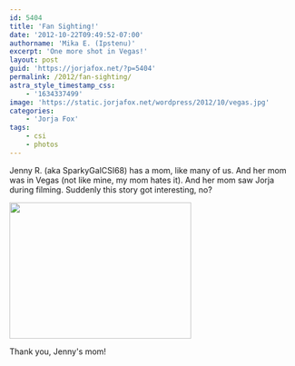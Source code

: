 ```yaml
---
id: 5404
title: 'Fan Sighting!'
date: '2012-10-22T09:49:52-07:00'
authorname: 'Mika E. (Ipstenu)'
excerpt: 'One more shot in Vegas!'
layout: post
guid: 'https://jorjafox.net/?p=5404'
permalink: /2012/fan-sighting/
astra_style_timestamp_css:
    - '1634337499'
image: 'https://static.jorjafox.net/wordpress/2012/10/vegas.jpg'
categories:
    - 'Jorja Fox'
tags:
    - csi
    - photos
---
```


Jenny R. (aka SparkyGalCSI68) has a mom, like many of us. And her mom was in Vegas (not like mine, my mom hates it). And her mom saw Jorja during filming. Suddenly this story got interesting, no?

<img class="aligncenter size-full wp-image-5405" title="jorja fox" src="//static.jorjafox.net/wordpress/2012/10/jorja-fox.jpg" alt="" width="320" height="240" />

Thank you, Jenny's mom!
